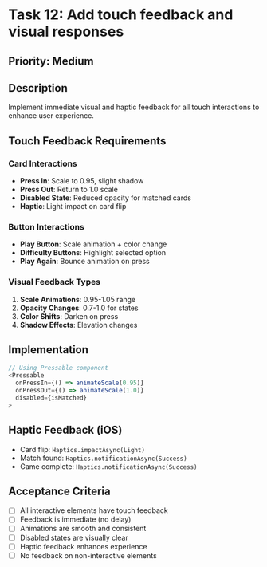 # Task 12: Add touch feedback and visual responses

## Priority: Medium

## Description
Implement immediate visual and haptic feedback for all touch interactions to enhance user experience.

## Touch Feedback Requirements

### Card Interactions
- **Press In**: Scale to 0.95, slight shadow
- **Press Out**: Return to 1.0 scale
- **Disabled State**: Reduced opacity for matched cards
- **Haptic**: Light impact on card flip

### Button Interactions
- **Play Button**: Scale animation + color change
- **Difficulty Buttons**: Highlight selected option
- **Play Again**: Bounce animation on press

### Visual Feedback Types
1. **Scale Animations**: 0.95-1.05 range
2. **Opacity Changes**: 0.7-1.0 for states
3. **Color Shifts**: Darken on press
4. **Shadow Effects**: Elevation changes

## Implementation
```typescript
// Using Pressable component
<Pressable
  onPressIn={() => animateScale(0.95)}
  onPressOut={() => animateScale(1.0)}
  disabled={isMatched}
>
```

## Haptic Feedback (iOS)
- Card flip: `Haptics.impactAsync(Light)`
- Match found: `Haptics.notificationAsync(Success)`
- Game complete: `Haptics.notificationAsync(Success)`

## Acceptance Criteria
- [ ] All interactive elements have touch feedback
- [ ] Feedback is immediate (no delay)
- [ ] Animations are smooth and consistent
- [ ] Disabled states are visually clear
- [ ] Haptic feedback enhances experience
- [ ] No feedback on non-interactive elements